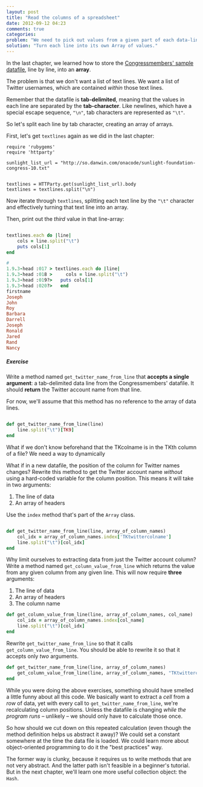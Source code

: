 ```yaml
---
layout: post
title: "Read the columns of a spreadsheet"
date: 2012-09-12 04:23
comments: true
categories: 
problem: "We need to pick out values from a given part of each data-line"
solution: "Turn each line into its own Array of values."
---
```


In the last chapter, we learned how to store the [Congressmembers' sample datafile](http://so.danwin.com/onacode/sunlight-foundation-congress-10.txt), line by line, into an **array**.

The problem is that we don't want a list of text lines. We want a list of Twitter usernames, which are contained *within* those text lines.

Remember that the datafile is **tab-delimited**, meaning that the values in each line are separated by the **tab-character**. Like newlines, which have a special escape sequence, `"\n"`, tab characters are represented as `"\t"`.

So let's split each line by tab character, creating an array of arrays.

First, let's get `textlines` again as we did in the last chapter:

```
require 'rubygems'
require 'httparty'

sunlight_list_url = "http://so.danwin.com/onacode/sunlight-foundation-congress-10.txt"


textlines = HTTParty.get(sunlight_list_url).body
textlines = textlines.split("\n")

```

Now iterate through `textlines`, splitting each text line by the `"\t"` character and effectively turning that text line into an array. 

Then, print out the *third* value in that line-array:

``` ruby

textlines.each do |line|
	cols = line.split("\t")
	puts cols[1]
end

#
1.9.3-head :017 > textlines.each do |line|
1.9.3-head :018 >     cols = line.split("\t")
1.9.3-head :019?>   puts cols[1]
1.9.3-head :020?>   end
firstname
Joseph
John
Roy
Barbara
Darrell
Joseph
Ronald
Jared
Rand
Nancy	
```





##### Exercise
Write a method named `get_twitter_name_from_line` that **accepts a single argument**: a tab-delimited data line from the Congressmembers' datafile. It should **return** the Twitter account name from that line.

For now, we'll assume that this method has no reference to the array of data lines.

``` ruby First attempt at get_twitter_name_from_line method

def get_twitter_name_from_line(line)
	line.split("\t")[TK9]
end
```

What if we don't know beforehand that the TKcolname is in the TKth column of a file? We need a way to dynamically 


What if in a new datafile, the position of the column for Twitter names changes? Rewrite this method to get the Twitter account name *without* using a hard-coded variable for the column position. This means it will take in two arguments: 

1. The line of data
2. An array of headers

Use the `index` method that's part of the `Array` class.

``` ruby Second attempt at get_twitter_name_from_line method

def get_twitter_name_from_line(line, array_of_column_names)
	col_idx = array_of_column_names.index['TKtwittercolname']
	line.split("\t")[col_idx]
end
```


Why limit ourselves to extracting data from just the Twitter account column? Write a method named  `get_column_value_from_line` which returns the value from any given column from any given line. This will now require **three** arguments:

1. The line of data
2. An array of headers
3. The column name

``` ruby The get_column_value_from_line method
def get_column_value_from_line(line, array_of_column_names, col_name)
	col_idx = array_of_column_names.index[col_name]
	line.split("\t")[col_idx]
end
```


Rewrite `get_twitter_name_from_line` so that it calls `get_column_value_from_line`. You should be able to rewrite it so that it accepts only *two* arguments.

``` ruby Third attempt at get_twitter_name_from_line method
def get_twitter_name_from_line(line, array_of_column_names)
	get_column_value_from_line(line, array_of_column_names, "TKtwittercolname")
end
```

While you were doing the above exercises, something should have smelled a little funny about all this code. We basically want to extract a *cell* from a *row* of data, yet with every call to `get_twitter_name_from_line`, we're recalculating column positions. Unless the datafile is changing *while the program runs* &ndash; unlikely &ndash; we should only have to calculate those once.

So how should we cut down on this repeated calculation (even though the method definition helps us abstract it away)? We could set a constant somewhere at the time the data file is loaded. We could learn more about object-oriented programming to do it the "best practices" way.

The former way is clunky, because it requires us to write methods that are not very abstract. And the latter path isn't feasible in a beginner's tutorial. But in the next chapter, we'll learn one more useful collection object: the `Hash`. 
